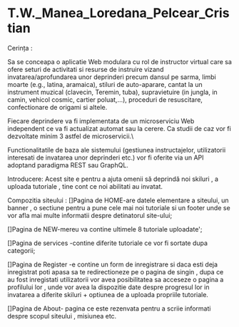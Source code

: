 # T.W._Manea_Loredana_Pelcear_Cristian


Cerința : 

Sa se conceapa o aplicatie Web modulara cu rol de instructor virtual care sa ofere seturi de activitati si resurse de instruire vizand invatarea/aprofundarea unor deprinderi precum dansul pe sarma, limbi moarte (e.g., latina, aramaica), stiluri de auto-aparare, cantat la un instrument muzical (clavecin, Teremin, tuba), supravietuire (in jungla, in camin, vehicol cosmic, cartier poluat,...), proceduri de resuscitare, confectionare de origami si altele. 

Fiecare deprindere va fi implementata de un microserviciu Web independent ce va fi actualizat automat sau la cerere. Ca studii de caz vor fi dezvoltate minim 3 astfel de microservicii.\ 

Functionalitatile de baza ale sistemului (gestiunea instructajelor, utilizatorii interesati de invatarea unor deprinderi etc.) vor fi oferite via un API adoptand paradigma REST sau GraphQL. 

 Introducere:
 Acest site e pentru a ajuta omenii să deprindă noi skiluri , a uploada tutoriale , tine cont ce noi abilitati au invatat.
 
 
 Compozitia siteului :
[]Pagina de HOME-are datele elementare a siteului, un banner , o sectiune pentru a pune cele mai noi tutoriale
 si un footer unde se vor afla mai multe informatii despre detinatorul site-ului;
 
[]Pagina de NEW-mereu va contine ultimele 8 tutoriale uploadate';

[]Pagina de services -contine diferite tutoriale ce vor fi sortate dupa categorii;

[]Pagina de Register -e contine un form de inregistrare si daca esti deja inregistrat poti apasa sa te redirectioneze pe o pagina de singin , dupa ce au fost inregistati utilizatorii vor avea posibilitatea sa acceseze o pagina a profilului lor , unde vor avea la dispozitie date despre progresul lor in invatarea a diferite skiluri + optiunea de a uploada propriile tutoriale.

[]Pagina de About- pagina ce este rezenvata pentru a scriie informati despre scopul siteului , misiunea etc.


 
 
 
